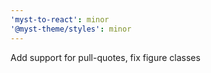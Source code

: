 ```yaml
---
'myst-to-react': minor
'@myst-theme/styles': minor
---
```


Add support for pull-quotes, fix figure classes
